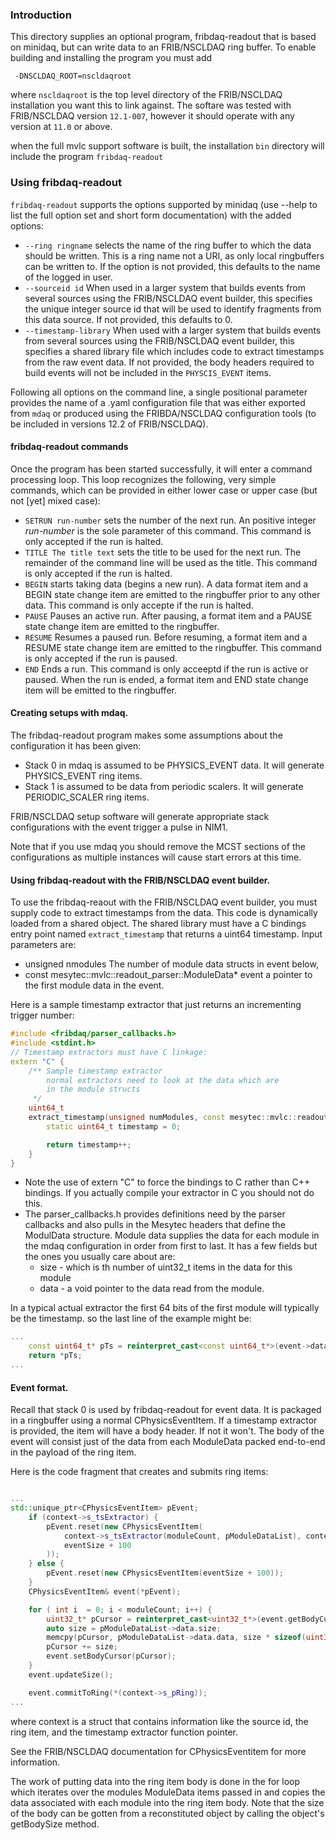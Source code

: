 ### Introduction

This directory supplies an optional program, fribdaq-readout that is based on minidaq, but can write data to an FRIB/NSCLDAQ ring buffer.  To enable building and installing the program you must add

```
 -DNSCLDAQ_ROOT=nscldaqroot
```

where ```nscldaqroot``` is the top level directory of the FRIB/NSCLDAQ installation you want this to link against.  The softare was tested with FRIB/NSCLDAQ version ```12.1-007```, however it should operate with any version at ```11.0``` or above.

when the full mvlc support software is built, the installation ```bin``` directory will include the program ```fribdaq-readout```


### Using fribdaq-readout

```fribdaq-readout``` supports the options supported by minidaq
(use --help to list the full option set and short form documentation)  with the added options:

* ```--ring ringname```  selects the name of the ring buffer to which the data should be written.  This is a ring name not a URI, as only local ringbuffers can be written to.  If the option is not provided, this defaults to the name of the logged in user.
* ```--sourceid id``` When used in a larger system that builds events from several sources using the FRIB/NSCLDAQ event builder, this specifies the unique integer source id  that will be used to identify fragments from this data source.   If not provided, this defaults to 0.
* ```--timestamp-library``` When used with a larger system that builds events from several sources using the FRIB/NSCLDAQ event builder, this specifies a shared library file which includes code to extract timestamps from the raw event data.   If not provided, the body headers required to build events will not be included in the ```PHYSCIS_EVENT``` items.

Following all options on the command line, a single positional parameter provides the name of a .yaml configuration file that was either exported from ```mdaq``` or produced using the FRIBDA/NSCLDAQ configuration tools (to be included in versions 12.2 of FRIB/NSCLDAQ).

####  fribdaq-readout commands

Once the program has been started successfully, it will enter a command processing loop.  This loop recognizes the following, very simple commands, which can be provided in either lower case or upper case (but not [yet] mixed  case):

*  ```SETRUN run-number``` sets the number of the next run. An positive integer *run-number* is the sole parameter of this command.
This command is only accepted if the run is halted.
* ```TITLE The title text``` sets the title to be used for the next run.  The remainder of the command line will be used as the title. This command is only accepted if the run is halted.
* ```BEGIN``` starts taking data (begins a new run).  A data format item and a BEGIN state change item are emitted to the ringbuffer prior to any other data.  This command is only accepte if the run is halted.
* ```PAUSE``` Pauses an active run.  After  pausing, a format item and a PAUSE state change item are emitted to the ringbuffer.
* ```RESUME``` Resumes a paused run.  Before resuming, a format item
and a RESUME state change item are emitted to the ringbuffer.  This command is only accepted if the run is paused.
* ```END``` Ends a run.  This command is only acceeptd if the run is active or paused.  When the run is ended, a format item and END state change item will be emitted to the ringbuffer.


#### Creating setups with mdaq.

The fribdaq-readout program makes some assumptions about the configuration it has been given:

* Stack 0 in mdaq is assumed to be PHYSICS_EVENT data.  It will generate PHYSICS_EVENT ring items.
* Stack 1 is assumed to be data from periodic scalers.  It will generate PERIODIC_SCALER ring items.

FRIB/NSCLDAQ setup software will generate appropriate stack configurations with the event trigger a pulse in NIM1.

Note that if you use mdaq you should remove the MCST sections of the configurations as multiple instances will cause start errors at this time.

#### Using fribdaq-readout with the FRIB/NSCLDAQ event builder.

To use the fribdaq-reaout with the FRIB/NSCLDAQ event builder, you must supply code to extract timestamps from the data.   This code is dynamically loaded from a shared object.  The shared library must have a  C bindings entry point named ```extract_timestamp```
that returns a uint64 timestamp.  Input parameters are:
*  unsigned nmodules The number of module data structs in event below,
*  const mesytec::mvlc::readout_parser::ModuleData* event a pointer to the first module data in the event.

Here is a sample timestamp extractor that just returns an incrementing trigger number:

```c++
#include <fribdaq/parser_callbacks.h>
#include <stdint.h>
// Timestamp extractors must have C linkage:
extern "C" {
    /** Sample timestamp extractor
        normal extractors need to look at the data which are
        in the module structs
     */
    uint64_t
    extract_timestamp(unsigned numModules, const mesytec::mvlc::readout_parser::ModuleData* event) {
        static uint64_t timestamp = 0;

        return timestamp++;
    }
}
```

*  Note the use of extern "C" to force the bindings to C rather than C++ bindings.  If you actually compile your extractor in C you should not do this.
*  The parser_callbacks.h provides definitions need by the parser callbacks and also pulls in the Mesytec headers that define the ModulData structure.  Module data supplies the data for each module in the mdaq configuration in order from first to last.  It has a few fields but the ones you usually care about are:
    * size - which is th number of uint32_t items in the data for this module
    * data - a void pointer to the data read from the module.

In a typical actual extractor the first 64 bits of the first module will typically be the timestamp. so the last line of the example might be:
```c++
...
    const uint64_t* pTs = reinterpret_cast<const uint64_t*>(event->data);
    return *pTs;
...
```

#### Event format.

Recall that stack 0 is used by fribdaq-readout for event data.  It is packaged in a ringbuffer using a normal CPhysicsEventItem.  If a timestamp extractor is provided, the item will have a body header.  If not it won't.  The body of the event will consist just of the data from each ModuleData packed end-to-end in the payload of the ring item.

Here is the code fragment that creates and submits ring items:

```c++

...
std::unique_ptr<CPhysicsEventItem> pEvent;
    if (context->s_tsExtractor) {
        pEvent.reset(new CPhysicsEventItem(
            context->s_tsExtractor(moduleCount, pModuleDataList), context->s_sourceid, 0,
            eventSize + 100
        ));
    } else {
        pEvent.reset(new CPhysicsEventItem(eventSize + 100));
    }
    CPhysicsEventItem& event(*pEvent);   

    for ( int i  = 0; i < moduleCount; i++) {
        uint32_t* pCursor = reinterpret_cast<uint32_t*>(event.getBodyCursor());
        auto size = pModuleDataList->data.size;
        memcpy(pCursor, pModuleDataList->data.data, size * sizeof(uint32_t));
        pCursor += size;
        event.setBodyCursor(pCursor);
    }
    event.updateSize();

    event.commitToRing(*(context->s_pRing));
...
```

where context is a struct that contains information like the source id, the ring item, and the timestamp extractor function pointer.

See the FRIB/NSCLDAQ documentation for CPhysicsEventitem for more information.   

The work of putting data into the ring item body  is done in the for loop which iterates over the modules ModuleData items passed in and copies the data associated with each module into the ring item body.  Note that the size of the body can be gotten from a reconstituted object by calling the object's getBodySize method.  


